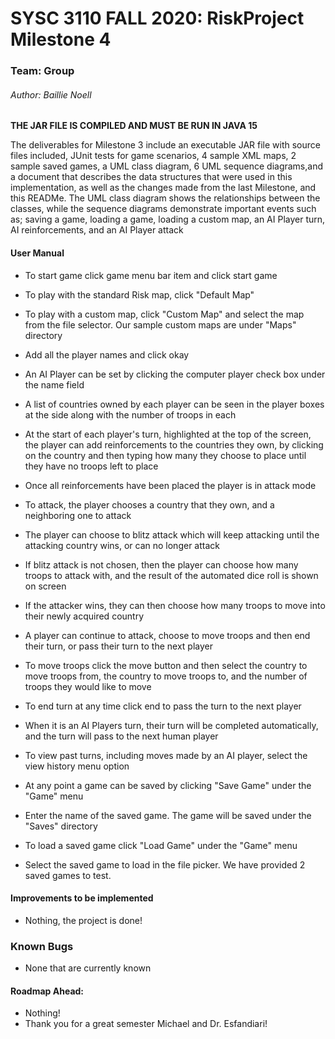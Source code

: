 # SYSC 3110 FALL 2020: RiskProject Milestone 4
### Team: Group
###### Author: Baillie Noell
**THE JAR FILE IS COMPILED AND MUST BE RUN IN JAVA 15**

The deliverables for Milestone 3 include an executable JAR file with source files included, JUnit tests for game scenarios, 4 sample XML maps, 2 sample saved games, a UML class diagram, 
6 UML sequence diagrams,and a document that describes the data structures that were used in this implementation, as well as the changes made from the last Milestone, 
and this READMe. The UML class diagram shows the relationships between the classes, while the sequence diagrams demonstrate
important events such as; saving a game, loading a game, loading a custom map, an AI Player turn, AI reinforcements, and an AI Player attack

#### User Manual
- To start game click game menu bar item and click start game 
- To play with the standard Risk map, click "Default Map"
- To play with a custom map, click "Custom Map" and select the map from the file selector. Our sample custom maps are under "Maps" directory
- Add all the player names and click okay
- An AI Player can be set by clicking the computer player check box under the name field 
- A list of countries owned by each player can be seen in the player boxes at the side along with the number of troops in each
- At the start of each player's turn, highlighted at the top of the screen, the player can add reinforcements to the countries they own, by clicking on the country and then typing how many they choose to place until they have no troops left to place
- Once all reinforcements have been placed the player is in attack mode
- To attack, the player chooses a country that they own, and a neighboring one to attack 
- The player can choose to blitz attack which will keep attacking until the attacking country wins, or can no longer attack
- If blitz attack is not chosen, then the player can choose how many troops to attack with, and the result of the automated dice roll is shown on screen
- If the attacker wins, they can then choose how many troops to move into their newly acquired country
- A player can continue to attack, choose to move troops and then end their turn, or pass their turn to the next player
- To move troops click the move button and then select the country to move troops from, the country to move troops to, and the number of troops they would like to move
- To end turn at any time click end to pass the turn to the next player
- When it is an AI Players turn, their turn will be completed automatically, and the turn will pass to the next human player
- To view past turns, including moves made by an AI player, select the view history menu option

- At any point a game can be saved by clicking "Save Game" under the "Game" menu
- Enter the name of the saved game. The game will be saved under the "Saves" directory
- To load a saved game click "Load Game" under the "Game" menu
- Select the saved game to load in the file picker. We have provided 2 saved games to test.

#### Improvements to be implemented  
- Nothing, the project is done!

### Known Bugs
- None that are currently known

#### Roadmap Ahead:
- Nothing!
- Thank you for a great semester Michael and Dr. Esfandiari!



